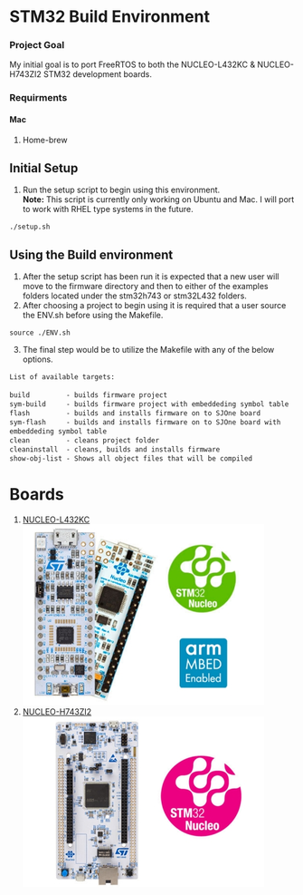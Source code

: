 # STM32 Build Environment 

### Project Goal
My initial goal is to port FreeRTOS to both the NUCLEO-L432KC & NUCLEO-H743ZI2 STM32 development boards.

### Requirments
#### Mac
1. Home-brew


## Initial Setup
1. Run the setup script to begin using this environment.  
__Note:__ This script is currently only working on Ubuntu and Mac.  I will port to work with RHEL type systems in the future.  
```
./setup.sh
```

## Using the Build environment
1. After the setup script has been run it is expected that a new user will move to the firmware directory and then to either of the examples folders located under the stm32h743 or stm32L432 folders.  
2. After choosing a project to begin using it is required that a user source the ENV.sh before using the Makefile.  
```
source ./ENV.sh
```
3. The final step would be to utilize the Makefile with any of the below options.  
```
List of available targets:

build         - builds firmware project
sym-build     - builds firmware project with embeddeding symbol table
flash         - builds and installs firmware on to SJOne board
sym-flash     - builds and installs firmware on to SJOne board with embeddeding symbol table
clean         - cleans project folder
cleaninstall  - cleans, builds and installs firmware
show-obj-list - Shows all object files that will be compiled
```

# Boards
1. [NUCLEO-L432KC](https://www.st.com/en/evaluation-tools/nucleo-l432kc.html)  
![NUCLEO-L432KC][NUCLEO-L432KC]
2. [NUCLEO-H743ZI2](https://www.st.com/en/evaluation-tools/nucleo-h743zi.html)  
![NUCLEO-H743ZI2][NUCLEO-H743ZI2]

[//]: # (Images)

[NUCLEO-L432KC]: ./images/image.PF263436-medium.jpg
[NUCLEO-H743ZI2]: ./images/image.PF264741-medium.jpg
